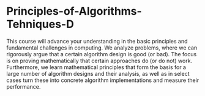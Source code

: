 # Principles-of-Algorithms-Tehniques-D
This course will advance your understanding in the basic principles and fundamental challenges in computing.  We analyze problems, where we can rigorously argue that a certain algorithm design is good (or bad). The focus is on proving mathematically that certain approaches do (or do not) work. Furthermore, we learn mathematical principles that form the basis for a large number of algorithm designs and their analysis, as well as in select cases turn these into concrete algorithm implementations and measure their performance.
